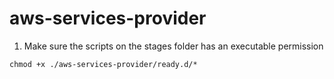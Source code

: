 # aws-services-provider

1. Make sure the scripts on the stages folder has an executable permission

```shell
chmod +x ./aws-services-provider/ready.d/*
```
